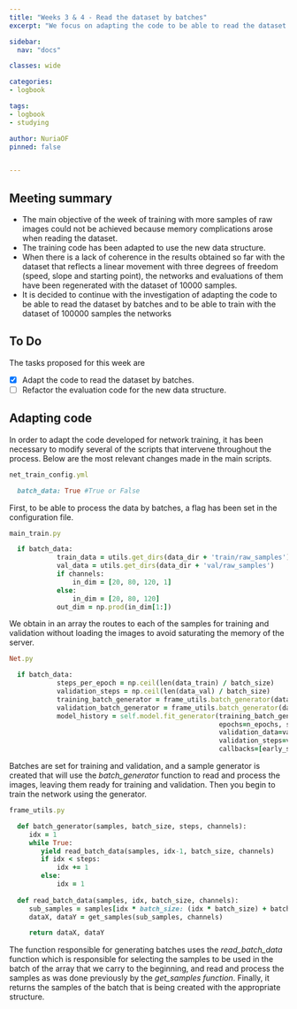 ```yaml
---
title: "Weeks 3 & 4 - Read the dataset by batches"
excerpt: "We focus on adapting the code to be able to read the dataset by batches and solve the memory error obtained with the large dataset."

sidebar:
  nav: "docs"

classes: wide

categories:
- logbook

tags:
- logbook
- studying

author: NuriaOF
pinned: false


---
```


## Meeting summary
- The main objective of the week of training with more samples of raw images could not be achieved because memory complications arose when reading the dataset.
- The training code has been adapted to use the new data structure.
- When there is a lack of coherence in the results obtained so far with the dataset that reflects a linear movement with three degrees of freedom (speed, slope and starting point), the networks and evaluations of them have been regenerated with the dataset of 10000 samples.
- It is decided to continue with the investigation of adapting the code to be able to read the dataset by batches and to be able to train with the dataset of 100000 samples the networks

## To Do
The tasks proposed for this week are

- [X] Adapt the code to read the dataset by batches.
- [ ] Refactor the evaluation code for the new data structure.

## Adapting code
In order to adapt the code developed for network training, it has been necessary to modify several of the scripts that intervene throughout the process. Below are the most relevant changes made in the main scripts.

```ruby
net_train_config.yml

  batch_data: True #True or False
```

First, to be able to process the data by batches, a flag has been set in the configuration file.

```ruby
main_train.py

  if batch_data:
            train_data = utils.get_dirs(data_dir + 'train/raw_samples')
            val_data = utils.get_dirs(data_dir + 'val/raw_samples')
            if channels:
                in_dim = [20, 80, 120, 1]
            else:
                in_dim = [20, 80, 120]
            out_dim = np.prod(in_dim[1:])
```

We obtain in an array the routes to each of the samples for training and validation without loading the images to avoid saturating the memory of the server.

```ruby
Net.py

  if batch_data:
            steps_per_epoch = np.ceil(len(data_train) / batch_size)
            validation_steps = np.ceil(len(data_val) / batch_size)
            training_batch_generator = frame_utils.batch_generator(data_train, batch_size, steps_per_epoch, channels)
            validation_batch_generator = frame_utils.batch_generator(data_val, batch_size, validation_steps, channels)
            model_history = self.model.fit_generator(training_batch_generator,
                                                     epochs=n_epochs, steps_per_epoch=steps_per_epoch,
                                                     validation_data=validation_batch_generator,
                                                     validation_steps=validation_steps,
                                                     callbacks=[early_stopping, checkpoint], verbose=2)
```

Batches are set for training and validation, and a sample generator is created that will use the *batch_generator* function to read and process the images, leaving them ready for training and validation. Then you begin to train the network using the generator.

```ruby
frame_utils.py

  def batch_generator(samples, batch_size, steps, channels):
     idx = 1
     while True:
        yield read_batch_data(samples, idx-1, batch_size, channels)
        if idx < steps:
            idx += 1
        else:
            idx = 1
            
  def read_batch_data(samples, idx, batch_size, channels):
     sub_samples = samples[idx * batch_size: (idx * batch_size) + batch_size]
     dataX, dataY = get_samples(sub_samples, channels)

     return dataX, dataY
```

The function responsible for generating batches uses the *read_batch_data* function which is responsible for selecting the samples to be used in the batch of the array that we carry to the beginning, and read and process the samples as was done previously by the *get_samples function*. Finally, it returns the samples of the batch that is being created with the appropriate structure.
